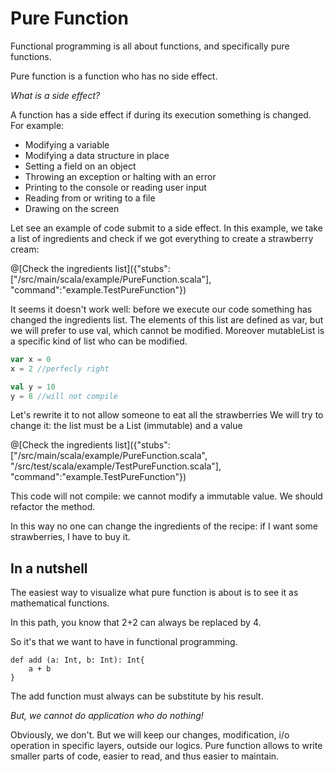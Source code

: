 # Pure Function 

Functional programming is all about functions, and specifically pure functions.

Pure function is a function who has no side effect. 

_What is a side effect?_ 

A function has a side effect if during its execution something is changed.
For example:

* Modifying a variable
* Modifying a data structure in place
* Setting a field on an object
* Throwing an exception or halting with an error
* Printing to the console or reading user input
* Reading from or writing to a file
* Drawing on the screen


Let see an example of code submit to a side effect. 
In this example, we take a list of ingredients and check if we got everything to create a strawberry cream:

@[Check the ingredients list]({"stubs":["/src/main/scala/example/PureFunction.scala"], "command":"example.TestPureFunction"})


It seems it doesn't work well: before we execute our code something has changed the ingredients list. 
The elements of this list are defined as var, but we will prefer to use val, which cannot be modified.
Moreover mutableList is a specific kind of list who can be modified. 



```scala
var x = 0
x = 2 //perfecly right

val y = 10
y = 8 //will not compile
```
Let's rewrite it to not allow someone to eat all the strawberries
We will try to change it: the list must be a List (immutable) and a value

@[Check the ingredients list]({"stubs":["/src/main/scala/example/PureFunction.scala", "/src/test/scala/example/TestPureFunction.scala"], "command":"example.TestPureFunction"})

This code will not compile: we cannot modify a immutable value.
We should refactor the method. 

In this way no one can change the ingredients of the recipe: if I want some strawberries, I have to buy it.

## In a nutshell

The easiest way to visualize what pure function is about is to see it as mathematical functions.

In this path, you know that 2+2 can always be replaced by 4.

So it's that we want to have in functional programming.

```
def add (a: Int, b: Int): Int{
	a + b
}
``` 

The add function must always can be substitute by his result.

_But, we cannot do application who do nothing!_

Obviously, we don't.
But we will keep our changes, modification, i/o operation in specific layers, outside our logics.
Pure function allows to write smaller parts of code, easier to read, and thus easier to maintain.
